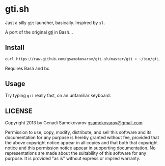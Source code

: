 gti.sh
======

Just a silly `git` launcher, basically. Inspired by `sl`.

A port of the original [gti][] in Bash...

Install
-------

```sh
curl https://raw.github.com/gsamokovarov/gti.sh/master/gti > ~/bin/gti; chmod +x ~/bin/gti
```

Requires Bash and bc.

Usage
-----

Try typing `git` really fast, on an unfamiliar keyboard.

LICENSE
-------

Copyright 2013 by Genadi Samokovarov <gsamokovarov@gmail.com>

Permission to use, copy, modify, distribute, and sell this software
and its documentation for any purpose is hereby granted without fee,
provided that the above copyright notice appear in all copies and
that both that copyright notice and this permission notice appear in
supporting documentation.  No representations are made about the
suitability of this software for any purpose.  It is provided "as
is" without express or implied warranty.

[gti]: https://github.com/rwos/gti
